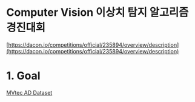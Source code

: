 # Computer Vision 이상치 탐지 알고리즘 경진대회
[https://dacon.io/competitions/official/235894/overview/description](https://dacon.io/competitions/official/235894/overview/description)

# 1. Goal
[MVtec AD Dataset](https://www.mvtec.com/company/research/datasets/mvtec-ad)